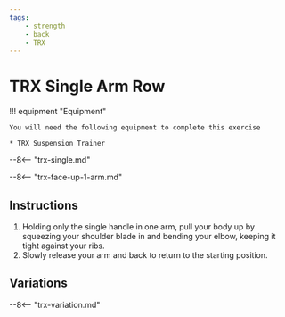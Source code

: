 ```yaml
---
tags:
    - strength
    - back
    - TRX
---
```


# TRX Single Arm Row

!!! equipment "Equipment"

    You will need the following equipment to complete this exercise
    
    * TRX Suspension Trainer

--8<-- "trx-single.md"

--8<-- "trx-face-up-1-arm.md"

## Instructions

1. Holding only the single handle in one arm, pull your body up by squeezing your shoulder blade in and bending your elbow, keeping it tight against your ribs.
3. Slowly release your arm and back to return to the starting position.

## Variations

--8<-- "trx-variation.md"
